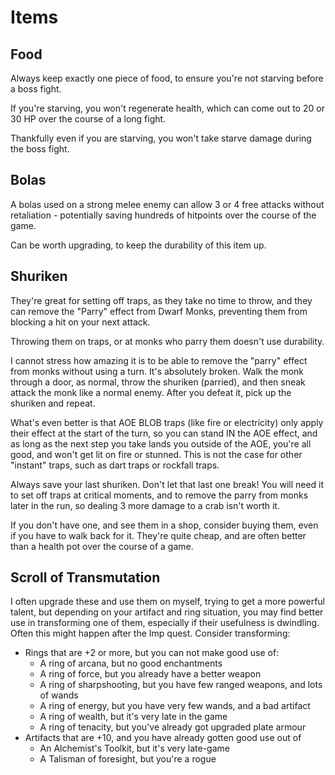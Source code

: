 # Items




## Food

Always keep exactly one piece of food, to ensure you're not starving before a boss fight.

If you're starving, you won't regenerate health, which can come out to 20 or 30 HP over the
course of a long fight.

Thankfully even if you are starving, you won't take starve damage during the boss fight.

## Bolas

A bolas used on a strong melee enemy can allow 3 or 4 free attacks without retaliation - potentially
saving hundreds of hitpoints over the course of the game.

Can be worth upgrading, to keep the durability of this item up.


## Shuriken

They're great for setting off traps, as they take no time to throw, and they can remove the "Parry"
effect from Dwarf Monks, preventing them from blocking a hit on your next attack.

Throwing them on traps, or at monks who parry them doesn't use durability.

I cannot stress how amazing it is to be able to remove the "parry" effect from monks without using
a turn. It's absolutely broken. Walk the monk through a door, as normal, throw the shuriken (parried),
and then sneak attack the monk like a normal enemy. After you defeat it, pick up the shuriken and
repeat.

What's even better is that AOE BLOB traps (like fire or electricity) only apply their effect at the start
of the turn, so you can stand IN the AOE effect, and as long as the next step you take lands you
outside of the AOE, you're all good, and won't get lit on fire or stunned. This is not the case for
other "instant" traps, such as dart traps or rockfall traps.

Always save your last shuriken. Don't let that last one break! You will need it to set off traps
at critical moments, and to remove the parry from monks later in the run, so dealing 3 more damage
to a crab isn't worth it.

If you don't have one, and see them in a shop, consider buying them, even if you have to walk back
for it. They're quite cheap, and are often better than a health pot over the course of a game.


## Scroll of Transmutation

I often upgrade these and use them on myself, trying to get a more powerful talent, but depending
on your artifact and ring situation, you may find better use in transforming one of them, especially
if their usefulness is dwindling. Often this might happen after the Imp quest. Consider transforming:

- Rings that are +2 or more, but you can not make good use of:
  - A ring of arcana, but no good enchantments
  - A ring of force, but you already have a better weapon
  - A ring of sharpshooting, but you have few ranged weapons, and lots of wands
  - A ring of energy, but you have very few wands, and a bad artifact
  - A ring of wealth, but it's very late in the game
  - A ring of tenacity, but you've already got upgraded plate armour
- Artifacts that are +10, and you have already gotten good use out of
  - An Alchemist's Toolkit, but it's very late-game
  - A Talisman of foresight, but you're a rogue
